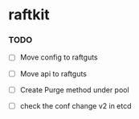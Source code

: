 # raftkit


### TODO 
- [ ] Move config to raftguts 
- [ ] Move api to raftguts 
- [ ] Create Purge method under pool 
- [ ] check the conf change v2 in etcd 


